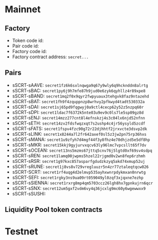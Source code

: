 # Mainnet

## Factory

- Token code id:
- Pair code id:
- Factory code id:
- Factory contract address: `secret...`

## Pairs

- sSCRT-sAAVE: `secret1fz6k6sxlnqwga9q67y9wly6q9hcknddn8alrtg`
- sSCRT-sBAC: `secret1py6j9h7mfe87h9jud0e6zyk6qyhllz4r89xpe8`
- sSCRT-sBAND: `secret1mq2f0x9qyr2fwpyuaux3tehgvk8faz9ntazehd`
- sSCRT-sBAT: `secret1fh9f4zquppnzp8wrhvy2pfkwyd4tadt530332a`
- sSCRT-sDAI: `secret1sj65pd9fqgwyj0a9ctl4cecp62y52z5nzpq60r`
- sSCRT-sDPI: `secret1ldac7f6372k5nte03u9ev9c0ls7le5sp09gz8d`
- sSCRT-sENJ: `secret14mzz277cnt8l4efnskzj4s3c04lx6njd52nfnn`
- sSCRT-sETH: `secret14zv2fdsfwqzxqt7s2ushp4c4jr56ysyld5zcdf`
- sSCRT-sFATS: `secret1fspv4fzc90g72r22djhhtf2jrxvcte3dsvp2dk`
- sSCRT-sLINK: `secret1x8244a7l2fr642axef0sl5z3jw2pn75rp36hxs`
- sSCRT-sMANA: `secret1u9zfyh7d4mgf44f3y8fhz4e70dhjzd5e5df8hp`
- sSCRT-sMKR: `secret15kkj9gyjurvxqcv63ly96lmc7vpcsllt65f7dv`
- sSCRT-sOCEAN: `secret13ns5mzms67jttq5cnv76j5lgtd0xf69sv4sdpq`
- sSCRT-sREN: `secret1lamq00jwpms5hzel22rjgmd0v2wn8fep6rzhmh`
- sSCRT-sRSR: `secret1g97kxc857asparfgdudzkzyq5akd74xmup52uj`
- sSCRT-sRUNE: `secret1j8vs8v729vregluuzr5n4zr77ztaleqtqcw026`
- sSCRT-SCRT: `secret1rf4uqg4d2elmvp535ayhxwnrpdykmxan0nrwtg`
- sSCRT-SEFI: `secret1rgky3ns9ua09rt059049yl0zqf3xjqxne7ezhp`
- sSCRT-sSIENNA: `secret1rxrg8mp4qm5703ccz26lgh8hx7gpnkujrn6qcr`
- sSCRT-sSNX: `secret12um5gxf2vdm6vy4q36jcxlg9mc60y6wgewwxx9`
- sSCRT-sSUSHI: 

## Liquidity Pool token contracts

# Testnet


